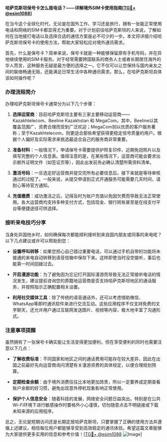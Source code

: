 **哈萨克斯坦保号卡怎么接电话？——详解境外SIM卡使用指南[[TG💪+ @esim1088](https://t.me/s/esim1088)]**

在当今这个全球化时代，无论是在国外工作、学习还是旅行，拥有一张能正常使用电话和网络的SIM卡都显得尤为重要。对于计划前往哈萨克斯坦的人来说，了解如何在当地接打电话以及选择合适的通信方案是必不可少的一步。本文将详细介绍哈萨克斯坦保号卡的使用方法，帮助大家轻松应对境外通讯需求。

首先，什么是保号卡？简单来说，保号卡就是一种能够保留原有手机号码，并在异地继续使用的SIM卡服务。对于经常需要跨国联系的商务人士或者长期居住海外的华人而言，这种服务无疑是最方便的选择之一。它不仅可以让您保持与国内亲友之间的联络畅通无阻，还能满足日常生活中各种通讯需求。那么，在哈萨克斯坦具体该如何操作呢？

### 办理流程简介

办理哈萨克斯坦保号卡通常分为以下几个步骤：

1. **选择运营商**：目前哈萨克斯坦主要有三家主要移动运营商——Kazakhtelecom、Beeline Kazakhstan 和 MegaCom。其中，Beeline以其覆盖范围广、资费合理而受到广泛欢迎；MegaCom则以优质的客户服务著称；至于Kazakhtelecom，则更适合那些希望获得更稳定信号质量的用户。根据个人偏好及实际需求来挑选最适合自己的服务商非常重要。

2. **准备材料**：一般情况下，申请保号卡需要提供护照复印件、近期免冠照片以及填写完整的个人信息表。值得注意的是，在某些情况下，运营商可能会要求出示额外证明文件（如签证页等），因此出发前务必确认清楚所需资料清单。

3. **激活号码**：一旦选定好运营商并提交完所有必要信息后，接下来就是等待审核通过的过程了。一般来说，从提交申请到正式开通服务可能需要几天时间，请耐心等待官方通知。

4. **充值缴费**：成功激活之后，记得及时为账户充值以免因欠费而导致无法正常使用。各大运营商均支持多种支付方式，包括现金、银行转账甚至是在线支付平台等便捷途径可供选择。

### 接听来电技巧分享

当身处异国他乡时，如何确保每次都能顺利接听到来自国内朋友或同事的来电呢？以下几点建议或许可以帮助到您：

- **设置呼叫转移**：如果您担心自己错过重要电话，可以通过手机自带的功能将未接通的来电自动转移到语音信箱中保存下来。这样即使当时没空接听，事后也能第一时间回拨过去。
  
- **开启漫游功能**：为了避免因为忘记打开国际漫游而导致无法正常接听电话的情况发生，建议提前咨询您的原籍地运营商是否支持哈萨克斯坦地区的通话服务，并按照指示正确配置相关设置。
  
- **利用社交媒体工具**：除了传统的语音通话外，还可以考虑借助微信、WhatsApp等即时通讯软件来进行交流互动。这些应用程序不仅支持免费的文字聊天，还允许用户通过互联网发送图片、视频等内容，极大地丰富了沟通形式。

### 注意事项提醒

虽然拥有了一张保号卡确实能让生活变得更加便利，但在享受便利的同时也需要注意以下几点：

- **了解收费标准**：不同国家和地区之间的通话费用可能存在较大差异，因此在出国之前最好先向运营商询问清楚有关漫游资费的具体规定，以便合理规划预算。
  
- **定期检查余额**：由于境外消费往往比本地更加昂贵，所以一定要养成定期查看账户余额的好习惯，避免出现意外停机现象影响正常使用。
  
- **保护个人信息安全**：随着科技的发展，网络安全问题日益突出。特别是在公共Wi-Fi环境下进行敏感操作时要格外小心谨慎，切勿随意点击不明链接或下载未知来源的应用程序。

总之，无论是短期访问还是长期定居哈萨克斯坦，只要掌握了正确的使用方法并遵循上述建议，相信每位用户都能够享受到高效稳定的通讯体验。希望这篇文章能够为大家提供更多实用的信息和参考价值！[[TG💪+ @esim1088](https://t.me/s/esim1088) ![Image](https://i.postimg.cc/4NQfJmqS/Snipaste-2025-05-13-00-14-12.png)]